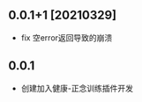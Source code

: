 <!--
 * @Author: Cao Shixin
 * @Date: 2021-03-26 10:17:59
 * @LastEditors: Cao Shixin
 * @LastEditTime: 2021-03-29 17:24:41
 * @Description: 
 * @Email: cao_shixin@yahoo.com
 * @Company: BrainCo
-->
## 0.0.1+1 [20210329]

* fix 空error返回导致的崩溃

## 0.0.1

* 创建加入健康-正念训练插件开发
